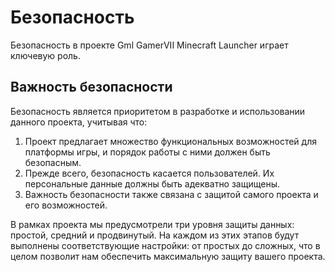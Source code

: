 # Безопасность

Безопасность в проекте Gml GamerVII Minecraft Launcher играет ключевую роль.

## Важность безопасности

Безопасность является приоритетом в разработке и использовании данного проекта, учитывая что:

1. Проект предлагает множество функциональных возможностей для платформы игры, и порядок работы с ними должен быть
   безопасным.
2. Прежде всего, безопасность касается пользователей. Их персональные данные должны быть адекватно защищены.
3. Важность безопасности также связана с защитой самого проекта и его возможностей.

В рамках проекта мы предусмотрели три уровня защиты данных: простой, средний и продвинутый. На каждом из этих этапов
будут выполнены соответствующие настройки: от простых до сложных, что в целом позволит нам обеспечить максимальную
защиту вашего проекта.

